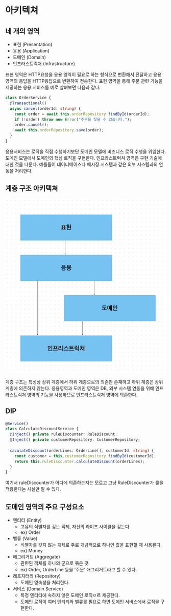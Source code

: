 # 아키텍쳐

## 네 개의 영역

- 표현 (Presentation)
- 응용 (Application)
- 도메인 (Domain)
- 인프라스트럭쳐 (Infrastructure)

표현 영역은 HTTP요청을 응용 영역이 필요로 하는 형식으로 변환해서 전달하고 응용 영역의 응답을 HTTP응답으로 변환하여 전송한다.
표현 영역을 통해 주문 관련 기능을 제공하는 응용 서비스를 예로 살펴보면 다음과 같다.

```ts
class OrderService {
  @Transactional()
  async cancel(orderId: string) {
    const order = await this.orderRepository.findById(orderId);
    if (!order) throw new Error("주문을 찾을 수 없습니다.");
    order.cancel();
    await this.orderRepository.save(order);
  }
}
```

응용서비스는 로직을 직접 수행하기보단 도메인 모델에 비즈니스 로직 수행을 위임한다.
도메인 모델에서 도메인의 핵심 로직을 구현한다.
인프라스트럭쳐 영역은 구현 기술에 대한 것을 다룬다.
예를들어 데이터베이스나 메시징 시스템과 같은 외부 시스템과의 연동을 처리한다.

## 계층 구조 아키텍쳐

![계층 구조](image-1.png)

계층 구조는 특성상 상위 계층에서 하위 계층으로의 의존만 존재하고 하위 계층은 상위 계층에 의존하지 않는다.
응용영역과 도메인 영역은 DB, 외부 시스템 연동을 위해 인프라스트럭쳐 영역의 기능을 사용하므로 인프라스트럭쳐 영역에 의존한다.

## DIP

```ts
@Service()
class CalculateDiscountService {
  @Inject() private ruleDiscounter: RuleDiscount;
  @Inject() private customerRepository: CustomerRepository;

  caculateDiscount(orderLines: OrderLine[], customerId: string) {
    const customer = this.customerRepository.findById(customerId);
    return this.ruleDiscounter.calculateDiscount(orderLines);
  }
}
```

여기서 ruleDiscounter가 어디에 의존하는지는 모르고 그냥 RuleDiscounter가 룰을 적용한다는 사실만 알 수 있다.

## 도메인 영역의 주요 구성요소

- 엔티티 (Entity)
  - 고유의 식별자를 갖는 객체, 자신의 라이프 사이클을 갖는다.
  - ex) Order
- 벨류 (Value)
  - 식별자를 갖지 않는 개체로 주로 개념적으로 하나인 값을 표현할 때 사용된다.
  - ex) Money
- 애그리거트 (Aggregate)
  - 관련된 객체를 하나의 군으로 묶은 것
  - ex) Order, OrderLine 등을 '주문' 애그리거트라고 할 수 있다.
- 레포지터리 (Repository)
  - 도메인 영속성을 처리한다.
- 서비스 (Domain Service)
  - 특정 엔티티에 속하지 않은 도메인 로직ㅇ르 제공한다.
  - 도메인 로직이 여러 엔티티와 밸류를 필요로 하면 도메인 서비스에서 로직을 구현한다.

